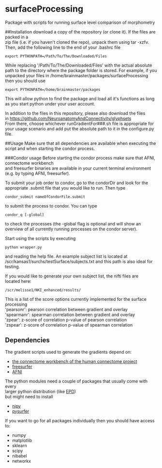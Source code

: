surfaceProcessing
=================

Package with scripts for running surface level comparison of morphometry

##Installation
download a copy of the repository (or clone it). If the files are packed in a  
zip file (i.e. if you haven't cloned the repo), unpack them using tar -xzfv.  
Then, add the following line to the end of your .bashrc file  

    export PYTHONPATH=/Path/To/The/Downloaded/Files
    
While replacing '/Path/To/The/Downloaded/Files' with the actual absolute  
path to the directory where the package folder is stored. For example,
if you unpacked your files in /home/brainmaster/packages/surfaceProcessing
then you should use

    export PYTHONPATH=/home/brainmaster/packages
    
This will allow python to find the package and load all it's functions as
long as you start python under your user account.

In addition to the files in this repository, please also download the files  
in https://github.com/NeuroanatomyAndConnectivity/glyphsets  
From there, choose whichever runGradientFor###.sh file is appropriate for  
your usage scenario and add put the absolute path to it in the configure.py  
file.


##Usage
Make sure that all dependencies are available when executing the script
and when starting the condor process. 

###Condor usage
Before starting the condor process make sure that AFNI, connectome workbench  
and freesurfer binaries are available in your current terminal
environment (e.g. by typing AFNI, freesurfer).

To submit your job order to condor, go to the condorDir and look for the
appropriate .submit file that you would like to run. Then type

    condor_submit nameOfCondorFile.submit

to submit the process to condor. You can type

    condor_q [-global]

to check the processes (the -global flag is optional and will show an
overview of all currently running processes on the condor server).

Start using the scripts by executing

    python wrapper.py
    
and reading the help file. An example subject list is located at  
/scr/kansas1/surchs/testSurface/subjects.txt and this path is also ideal for  
testing.

If you would like to generate your own subject list, the nifti files are  
located here:

    /scr/melisse1/NKI_enhanced/results/


This is a list of the score options currently implemented for the surface processing  
'pearsonr': pearson correlation between gradient and overlay  
'spearmanr': spearman correlation between gradient and overlay  
'zpear': z-score of correlation p-value of pearson correlation  
'zspear': z-score of correlation p-value of spearman correlation  

## Dependencies
The gradient scripts used to generate the gradients depend on:
* [the connectome workbench of the human connectome project](http://www.humanconnectome.org/connectome/connectome-workbench.html)
* [freesurfer](http://ftp.nmr.mgh.harvard.edu/fswiki/Download)
* [AFNI](http://afni.nimh.nih.gov/afni/download)

The python modules need a couple of packages that usually come with every  
larger python distribution (like [EPD](https://www.enthought.com/products/epd/))  
but might need to install
* [nipy](http://nipy.org/)
* [pysurfer](http://pysurfer.github.io/)

If you want to go for all packages individually then you should have access to:
* numpy
* matplotlib
* sklearn
* scipy
* nibabel
* networkx
